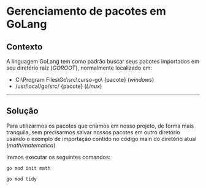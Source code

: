 # Gerenciamento de pacotes em GoLang

## Contexto

A linguagem GoLang tem como padrão buscar seus pacotes importados em seu diretório raíz (*GOROOT*), normalmente localizado em: 
- C:\Program Files\Go\src\curso-go\ {pacote} (*windows*)
- /usr/local/go/src/ {pacote} (*Linux*)
---

## Solução

Para utilizarmos os pacotes que criamos em nosso projeto, de forma mais tranquila, sem precisarmos salvar nossos pacotes em outro diretório
usando o exemplo de importação contido no código main do diretório atual (*math/matematica*)

Iremos executar os seguintes comandos:

`go mod init math`

`go mod tidy`